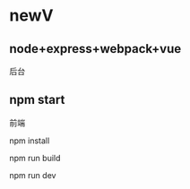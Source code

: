 # newV
node+express+webpack+vue
-----
后台

npm start
------
前端

npm install

npm run build

npm run dev
